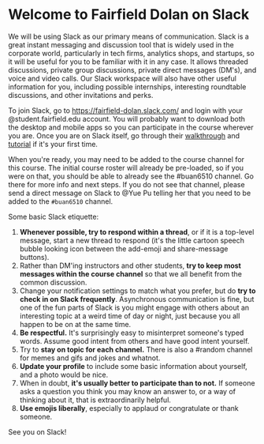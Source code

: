 # Welcome to Fairfield Dolan on **Slack**

We will be using Slack as our primary means of communication. Slack is a great instant messaging and discussion tool that is widely used in the corporate world, particularly in tech firms, analytics shops, and startups, so it will be useful for you to be familiar with it in any case. It allows threaded discussions, private group discussions, private direct messages (DM's), and voice and video calls. Our Slack workspace will also have other useful information for you, including possible internships, interesting roundtable discussions, and other invitations and perks.

To join Slack, go to https://fairfield-dolan.slack.com/ and login with your @student.fairfield.edu account. You will probably want to download both the desktop and mobile apps so you can participate in the course wherever you are. Once you are on Slack itself, go through their [walkthrough](https://slack.com/help/articles/218080037-Getting-started-for-new-members) and [tutorial](https://slack.com/resources/slack-101/what-is-slack) if it's your first time.

When you're ready, you may need to be added to the course channel for this course. The initial course roster will already be pre-loaded, so if you were on that, you should be able to already see the #buan6510 channel. Go there for more info and next steps. If you do not see that channel, please send a direct message on Slack to @Yue Pu telling her that you need to be added to the `#buan6510` channel.

Some basic Slack etiquette:
1.  **Whenever possible, try to respond within a thread**, or if it is a top-level message, start a new thread to respond (it's the little cartoon speech bubble looking icon between the add-emoji and share-message buttons).
2.  Rather than DM'ing instructors and other students, **try to keep most messages within the course channel** so that we all benefit from the common discussion.
3.  Change your notification settings to match what you prefer, but do **try to check in on Slack frequently**. Asynchronous communication is fine, but one of the fun parts of Slack is you might engage with others about an interesting topic at a weird time of day or night, just because you all happen to be on at the same time.
4.  **Be respectful.** It's surprisingly easy to misinterpret someone's typed words. Assume good intent from others and have good intent yourself.
5.  Try to **stay on topic for each channel.** There is also a #random channel for memes and gifs and jokes and whatnot.
6.  **Update your profile** to include some basic information about yourself, and a photo would be nice.
7.  When in doubt, **it's usually better to participate than to not.** If someone asks a question you think you may know an answer to, or a way of thinking about it, that is extraordinarily helpful.
8.  **Use emojis liberally**, especially to applaud or congratulate or thank someone.

See you on Slack!
